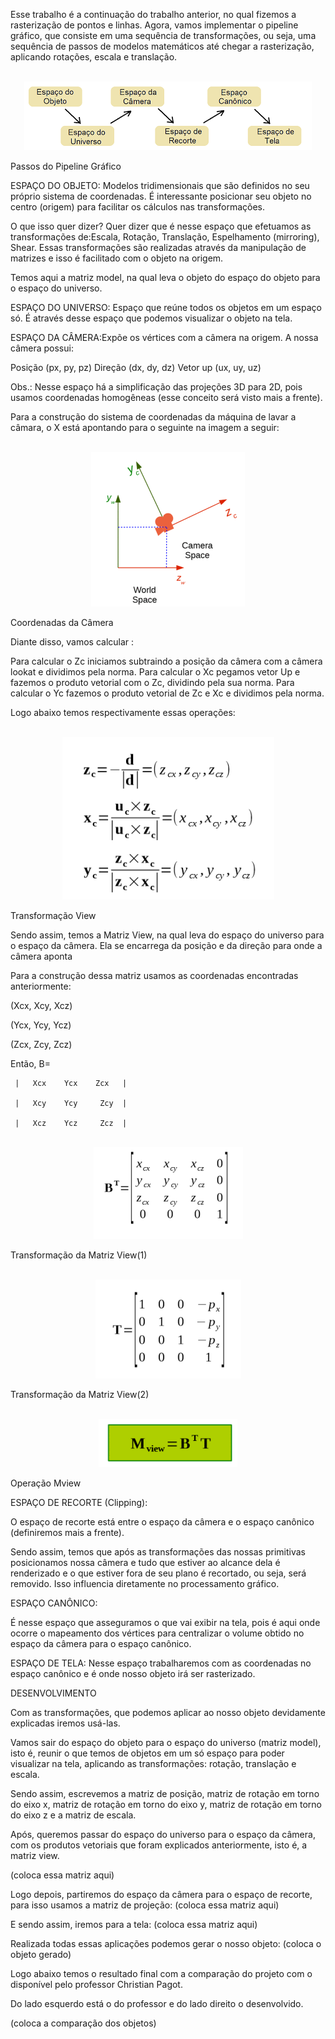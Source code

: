 Esse trabalho é a continuação do trabalho anterior, no qual fizemos a rasterização de pontos e linhas. Agora, vamos implementar o pipeline gráfico, que consiste em uma sequência de transformações, ou seja, uma sequência de passos de modelos matemáticos até chegar a rasterização, aplicando rotações, escala e translação.

<p align="center">
	<br>
	<img src="./Prints/1.png"/ >
	<br>
</p>

Passos do Pipeline Gráfico

ESPAÇO DO OBJETO: Modelos tridimensionais que são definidos no seu próprio sistema de coordenadas. É interessante posicionar seu objeto no centro (origem) para facilitar os cálculos nas transformações.

O que isso quer dizer? Quer dizer que é nesse espaço que efetuamos as transformações de:Escala, Rotação, Translação, Espelhamento (mirroring), Shear.
Essas transformações são realizadas através da manipulação de matrizes e isso é facilitado com o objeto na origem.

Temos aqui a matriz model, na qual leva o objeto do espaço do objeto para o espaço do universo.

ESPAÇO DO UNIVERSO: Espaço que reúne todos os objetos em um espaço só. É através desse espaço que podemos visualizar o objeto na tela.

ESPAÇO DA CÂMERA:Expõe os vértices com a câmera na origem. A nossa câmera possui:

 Posição (px, py, pz)
 Direção (dx, dy, dz)
 Vetor up (ux, uy, uz)

Obs.: Nesse espaço há a simplificação das projeções 3D para 2D, pois usamos coordenadas homogêneas (esse conceito será visto mais a frente).

Para a construção do sistema de coordenadas da máquina de lavar a câmara, o X está apontando para o seguinte na imagem a seguir:

 <p align="center">
	<br>
	<img src="./Prints/2.png"/ >
	<br>
</p>

Coordenadas da Câmera
 
Diante disso, vamos calcular :

   Para calcular o Zc iniciamos subtraindo a posição da câmera com a câmera lookat e  dividimos pela norma.
   Para calcular o Xc pegamos vetor Up e fazemos o produto vetorial com o Zc, dividindo pela sua norma.
   Para calcular o Yc fazemos o produto vetorial de Zc e Xc e dividimos pela norma.

Logo abaixo temos respectivamente essas operações:

<p align="center">
	<br>
	<img src="./Prints/3.png"/ >
	<br>
</p>

Transformação View

Sendo assim, temos a Matriz View, na qual leva do espaço do universo para o espaço da câmera. Ela se encarrega da posição e da direção para onde a câmera aponta

Para a construção dessa matriz usamos as coordenadas encontradas anteriormente:

(Xcx, Xcy, Xcz)

(Ycx, Ycy, Ycz)

(Zcx, Zcy, Zcz)

Então, B=

     |   Xcx    Ycx    Zcx   |

     |   Xcy    Ycy     Zcy  |

     |   Xcz    Ycz     Zcz  |
    
<p align="center">
	<br>
	<img src="./Prints/4.png"/ >
	<br>
</p>

Transformação da Matriz View(1)

<p align="center">
	<br>
	<img src="./Prints/5.png"/ >
	<br>
</p>

Transformação da Matriz View(2)

<p align="center">
	<br>
	<img src="./Prints/6.png"/ >
	<br>
</p>

Operação Mview
    
ESPAÇO DE RECORTE (Clipping): 

O espaço de recorte está entre o espaço da câmera e o espaço canônico (definiremos mais a frente).

Sendo assim, temos que após as transformações das nossas primitivas posicionamos nossa câmera e tudo que estiver ao alcance dela é renderizado e o que estiver fora de seu plano é recortado, ou seja, será removido. Isso influencia diretamente no processamento gráfico.

ESPAÇO CANÔNICO:

É nesse espaço que asseguramos o que vai exibir na tela, pois é aqui onde ocorre o mapeamento dos vértices para centralizar o volume obtido no espaço da câmera para o espaço canônico.

ESPAÇO DE TELA:
Nesse espaço trabalharemos com as coordenadas no espaço canônico e é onde nosso objeto irá ser rasterizado.



DESENVOLVIMENTO

Com as transformações, que podemos aplicar ao nosso objeto devidamente explicadas iremos usá-las.

Vamos sair do espaço do objeto para o espaço do universo (matriz model), isto é, reunir o que temos de objetos em um só espaço para poder visualizar na tela, aplicando as transformações: rotação, translação e escala.

Sendo assim, escrevemos a matriz de posição, matriz de rotação em torno do eixo x, matriz de rotação em torno do eixo y, matriz de rotação em torno do eixo z e a matriz de escala.

Após, queremos passar do espaço do universo para o espaço da câmera, com os produtos vetoriais que foram explicados anteriormente, isto é, a matriz view.

(coloca essa matriz aqui)

Logo depois, partiremos do espaço da câmera para o espaço de recorte, para isso usamos a matriz de projeção:
(coloca essa matriz aqui)

E sendo assim, iremos para a tela:
(coloca essa matriz aqui)

Realizada todas essas aplicações podemos gerar o nosso objeto:
(coloca o objeto gerado)

Logo abaixo temos o resultado final com a comparação do projeto com o disponível pelo professor Christian Pagot.

Do lado esquerdo está o do professor e do lado direito o desenvolvido.

(coloca a comparação dos objetos)
